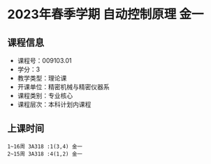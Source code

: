 # 2023年春季学期 自动控制原理 金一






## 课程信息

- 课程号：009103.01
- 学分：3
- 教学类型：理论课
- 开课单位：精密机械与精密仪器系
- 课程类别：专业核心
- 课程层次：本科计划内课程

## 上课时间

```
1~16周 3A318 :1(3,4) 金一
2~15周 3A318 :4(1,2) 金一
```

